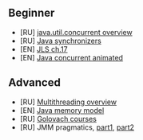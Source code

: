 ## Beginner
- [RU] [java.util.concurrent overview](https://habrahabr.ru/company/luxoft/blog/157273/)
- [RU] [Java synchronizers](https://habrahabr.ru/post/277669/)
- [EN] [JLS ch.17](https://docs.oracle.com/javase/specs/jls/se8/html/jls-17.html)
- [EN] [Java concurrent animated](https://sourceforge.net/projects/javaconcurrenta/)

## Advanced
- [RU] [Multithreading overview](https://habrahabr.ru/post/318374/)
- [EN] [Java memory model](https://shipilev.net/blog/2016/close-encounters-of-jmm-kind/)
- [RU] [Golovach courses](https://www.youtube.com/watch?v=XLU9hKXo0iE&list=PLoij6udfBncgVRq487Me6yQa1kqtxobZS&index=5)
- [RU] JMM pragmatics, [part1](https://youtu.be/noDnSV7NCtw), [part2](https://youtu.be/Ky1_5mabd18)
